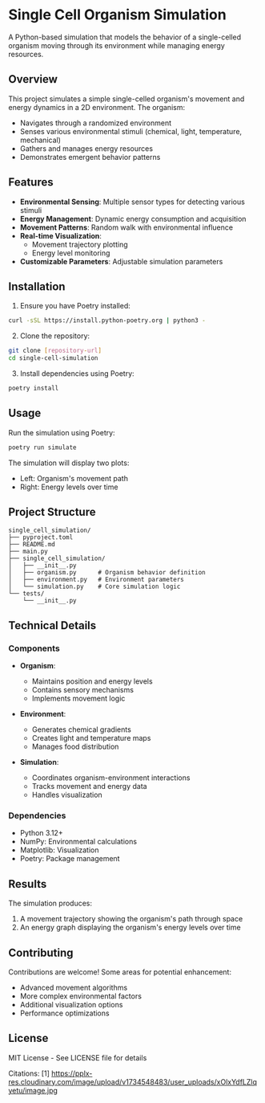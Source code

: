 # Single Cell Organism Simulation

A Python-based simulation that models the behavior of a single-celled organism moving through its environment while managing energy resources.

## Overview

This project simulates a simple single-celled organism's movement and energy dynamics in a 2D environment. The organism:
- Navigates through a randomized environment
- Senses various environmental stimuli (chemical, light, temperature, mechanical)
- Gathers and manages energy resources
- Demonstrates emergent behavior patterns

## Features

- **Environmental Sensing**: Multiple sensor types for detecting various stimuli
- **Energy Management**: Dynamic energy consumption and acquisition
- **Movement Patterns**: Random walk with environmental influence
- **Real-time Visualization**: 
  - Movement trajectory plotting
  - Energy level monitoring
- **Customizable Parameters**: Adjustable simulation parameters

## Installation

1. Ensure you have Poetry installed:
```bash
curl -sSL https://install.python-poetry.org | python3 -
```

2. Clone the repository:
```bash
git clone [repository-url]
cd single-cell-simulation
```

3. Install dependencies using Poetry:
```bash
poetry install
```

## Usage

Run the simulation using Poetry:
```bash
poetry run simulate
```

The simulation will display two plots:
- Left: Organism's movement path
- Right: Energy levels over time

## Project Structure

```
single_cell_simulation/
├── pyproject.toml
├── README.md
├── main.py
├── single_cell_simulation/
│   ├── __init__.py
│   ├── organism.py      # Organism behavior definition
│   ├── environment.py   # Environment parameters
│   └── simulation.py    # Core simulation logic
└── tests/
    └── __init__.py
```

## Technical Details

### Components

- **Organism**: 
  - Maintains position and energy levels
  - Contains sensory mechanisms
  - Implements movement logic

- **Environment**:
  - Generates chemical gradients
  - Creates light and temperature maps
  - Manages food distribution

- **Simulation**:
  - Coordinates organism-environment interactions
  - Tracks movement and energy data
  - Handles visualization

### Dependencies

- Python 3.12+
- NumPy: Environmental calculations
- Matplotlib: Visualization
- Poetry: Package management

## Results

The simulation produces:
1. A movement trajectory showing the organism's path through space
2. An energy graph displaying the organism's energy levels over time

## Contributing

Contributions are welcome! Some areas for potential enhancement:
- Advanced movement algorithms
- More complex environmental factors
- Additional visualization options
- Performance optimizations

## License

MIT License - See LICENSE file for details

Citations:
[1] https://pplx-res.cloudinary.com/image/upload/v1734548483/user_uploads/xOlxYdfLZlqyetu/image.jpg
